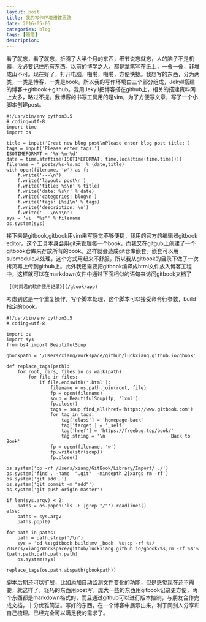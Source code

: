 ```yaml
---
layout: post
title: 我的写作环境搭建思路
date: 2016-05-05
categories: blog
tags: [随笔]
description: 
---
```


看了就忘，看了就忘，折腾了大半个月的东西，细节说忘就忘，人的脑子不是机器，没必要记住所有东西。以前的博学之人，都是拿笔写在纸上，一叠一叠，非堆成山不可。现在好了，打开电脑，啪啪，啪啪，方便快捷。我想写的东西，分为两类，一类是博客，一类是book。所以我的写作环境由三个部分组成，Jekyll搭建的博客＋gitbook＋github。我用Jekyll把博客搭在github上，相关的搭建资料网上太多，略过不提。我博客的书写工具用的是vim，为了方便写文章，写了一个小脚本创建post。

```
#!/usr/bin/env python3.5
# coding=utf-8
import time
import os

title = input('Creat new blog post\nPlease enter blog post title:')
tags = input('Please enter tags:')
ISOTIMEFORMAT = '%Y-%m-%d'
date = time.strftime(ISOTIMEFORMAT, time.localtime(time.time()))
filename = '_posts/%s-%s.md' % (date,title)
with open(filename, 'w') as f:
    f.write('---\n')
    f.write('layout: post\n')
    f.write('title: %s\n' % title)
    f.write('date: %s\n' % date)
    f.write('categories: blog\n')
    f.write('tags: [%s]\n' % tags)
    f.write('description: \n')
    f.write('---\n\n\n')
sys = 'vi  "%s"' % filename
os.system(sys)
```

接下来是gitbook,gitbook用vim来写感觉不够便捷，我用的官方的编辑器gitbook editor。这个工具本身会用git来管理每一个book，而我又在gitgub上创建了一个gitbook仓库来存放所有的book。这样就会造成git仓库嵌套。嵌套可以用submodule来处理，这个方式用起来不舒服，所以我从gitbook的目录下做了一次拷贝再上传到github上。此外我还需要把gitbook编译成html文件放入博客工程中，这样就可以在markdown文件中通过下面相似的语句来访问gitbook文档了

```
 [《时雨君的软件使用记录》](/gbook/app)
```

考虑到这是一个重复操作，写个脚本处理，这个脚本可以接受命令行参数，build指定的book。

```
#!/usr/bin/env python3.5
# coding=utf-8

import os 
import sys
from bs4 import BeautifulSoup

gbookpath = '/Users/xiang/Workspace/github/luckxiang.github.io/gbook'

def replace_tags(path):
    for root, dirs, files in os.walk(path):
        for file in files:
            if file.endswith('.html'):
                filename = os.path.join(root, file)
                fp = open(filename)
                soup = BeautifulSoup(fp, 'lxml')
                fp.close()
                tags = soup.find_all(href='https://www.gitbook.com')
                for tag in tags:
                    tag['class'] = 'homepage-back'
                    tag['target'] = '_self'
                    tag['href'] = 'https://freebug.top/book/'
                    tag.string = '\n                        Back to Book'
                fp = open(filename, 'w')
                fp.write(str(soup))
                fp.close()

os.system('cp -rf /Users/xiang/GitBook/Library/Import/ ./')
os.system('find . -name  ".git"  -mindepth 2|xargs rm -rf')
os.system('git add .')
os.system('git commit -m "add"')
os.system('git push origin master')

if len(sys.argv) < 2:
    paths = os.popen('ls -F |grep "/"').readlines()
else:
    paths = sys.argv
    paths.pop(0)

for path in paths:
    path = path.strip('/\n')
    sys = 'cd %s;gitbook build;mv _book  %s;cp -rf %s/ /Users/xiang/Workspace/github/luckxiang.github.io/gbook/%s;rm -rf %s'%(path,path,path,path,path)
    os.system(sys)

replace_tags(os.path.abspath(gbookpath))

```

脚本后期还可以扩展，比如添加自动监测文件变化的功能，但是感觉现在还不需要，就这样了，轻巧的东西用post写，庞大一些的东西用gitbook记录更方便，两个东西都是markdown格式的，而且通过github可以进行版本控制，与朋友合作完成文档，十分优雅简洁。写好的东西，在一个博客中展示出来，利于同别人分享和自己梳理。已经完全可以满足我的需求了。
